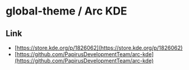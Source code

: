 

# global-theme / Arc KDE


## Link

* [https://store.kde.org/p/1826062](https://store.kde.org/p/1826062)
* [https://github.com/PapirusDevelopmentTeam/arc-kde](https://github.com/PapirusDevelopmentTeam/arc-kde)
